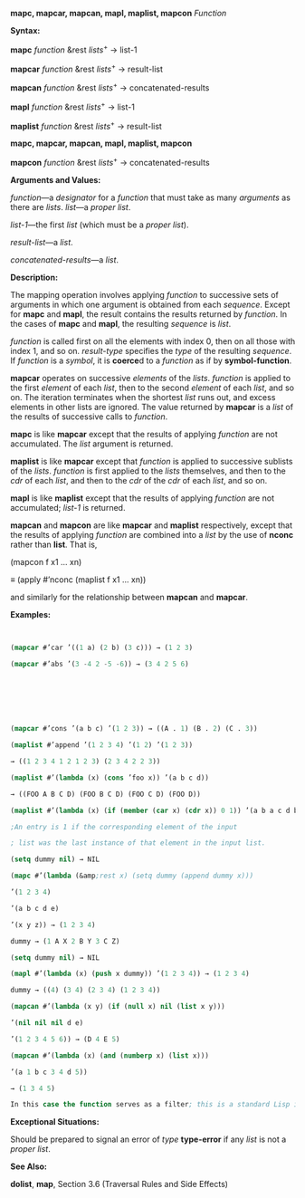 **mapc, mapcar, mapcan, mapl, maplist, mapcon** *Function* 



**Syntax:** 



**mapc** *function* &amp;rest *lists*<sup>+</sup> → list-1 



**mapcar** *function* &amp;rest *lists*<sup>+</sup> → result-list 



**mapcan** *function* &amp;rest *lists*<sup>+</sup> → concatenated-results 



**mapl** *function* &amp;rest *lists*<sup>+</sup> → list-1 



**maplist** *function* &amp;rest *lists*<sup>+</sup> → result-list 







 



 



**mapc, mapcar, mapcan, mapl, maplist, mapcon** 



**mapcon** *function* &amp;rest *lists*<sup>+</sup> → concatenated-results 



**Arguments and Values:** 



*function*—a *designator* for a *function* that must take as many *arguments* as there are *lists*. *list*—a *proper list*. 



*list-1*—the first *list* (which must be a *proper list*). 



*result-list*—a *list*. 



*concatenated-results*—a *list*. 



**Description:** 



The mapping operation involves applying *function* to successive sets of arguments in which one argument is obtained from each *sequence*. Except for **mapc** and **mapl**, the result contains the results returned by *function*. In the cases of **mapc** and **mapl**, the resulting *sequence* is *list*. 



*function* is called first on all the elements with index 0, then on all those with index 1, and so on. *result-type* specifies the *type* of the resulting *sequence*. If *function* is a *symbol*, it is **coerce**d to a *function* as if by **symbol-function**. 



**mapcar** operates on successive *elements* of the *lists*. *function* is applied to the first *element* of each *list*, then to the second *element* of each *list*, and so on. The iteration terminates when the shortest *list* runs out, and excess elements in other lists are ignored. The value returned by **mapcar** is a *list* of the results of successive calls to *function*. 



**mapc** is like **mapcar** except that the results of applying *function* are not accumulated. The *list* argument is returned. 



**maplist** is like **mapcar** except that *function* is applied to successive sublists of the *lists*. *function* is first applied to the *lists* themselves, and then to the *cdr* of each *list*, and then to the *cdr* of the *cdr* of each *list*, and so on. 



**mapl** is like **maplist** except that the results of applying *function* are not accumulated; *list-1* is returned. 



**mapcan** and **mapcon** are like **mapcar** and **maplist** respectively, except that the results of applying *function* are combined into a *list* by the use of **nconc** rather than **list**. That is, 



(mapcon f x1 ... xn) 



*≡* (apply #’nconc (maplist f x1 ... xn)) 



and similarly for the relationship between **mapcan** and **mapcar**. 



**Examples:**
```lisp
 

(mapcar #’car ’((1 a) (2 b) (3 c))) → (1 2 3) 

(mapcar #’abs ’(3 -4 2 -5 -6)) → (3 4 2 5 6) 



 

 

(mapcar #’cons ’(a b c) ’(1 2 3)) → ((A . 1) (B . 2) (C . 3)) 

(maplist #’append ’(1 2 3 4) ’(1 2) ’(1 2 3)) 

→ ((1 2 3 4 1 2 1 2 3) (2 3 4 2 2 3)) 

(maplist #’(lambda (x) (cons ’foo x)) ’(a b c d)) 

→ ((FOO A B C D) (FOO B C D) (FOO C D) (FOO D)) 

(maplist #’(lambda (x) (if (member (car x) (cdr x)) 0 1)) ’(a b a c d b c)) → (0 0 1 0 1 1 1) 

;An entry is 1 if the corresponding element of the input 

; list was the last instance of that element in the input list. 

(setq dummy nil) → NIL 

(mapc #’(lambda (&amp;rest x) (setq dummy (append dummy x))) 

’(1 2 3 4) 

’(a b c d e) 

’(x y z)) → (1 2 3 4) 

dummy → (1 A X 2 B Y 3 C Z) 

(setq dummy nil) → NIL 

(mapl #’(lambda (x) (push x dummy)) ’(1 2 3 4)) → (1 2 3 4) 

dummy → ((4) (3 4) (2 3 4) (1 2 3 4)) 

(mapcan #’(lambda (x y) (if (null x) nil (list x y))) 

’(nil nil nil d e) 

’(1 2 3 4 5 6)) → (D 4 E 5) 

(mapcan #’(lambda (x) (and (numberp x) (list x))) 

’(a 1 b c 3 4 d 5)) 

→ (1 3 4 5) 

In this case the function serves as a filter; this is a standard Lisp idiom using **mapcan**. (mapcon #’list ’(1 2 3 4)) → ((1 2 3 4) (2 3 4) (3 4) (4)) 


```
**Exceptional Situations:** 



Should be prepared to signal an error of *type* **type-error** if any *list* is not a *proper list*. 



**See Also:** 



**dolist**, **map**, Section 3.6 (Traversal Rules and Side Effects) 







 



 



